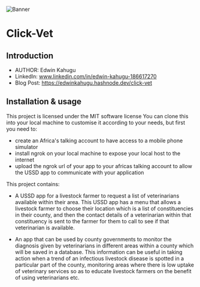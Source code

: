 ![Banner](https://github.com/eddie9110/Click-Vet/assets/125439183/77011583-88e1-41da-a832-05902126d4a7)
# Click-Vet

## Introduction
- AUTHOR: Edwin Kahugu
- LinkedIn: www.linkedin.com/in/edwin-kahugu-186617270
- Blog Post: https://edwinkahugu.hashnode.dev/click-vet

## Installation & usage
This project is licensed under the MIT software license
You can clone this into your local machine to customise it according to your needs, but first you need to:
- create an Africa's talking account to have access to a mobile phone simulator
- install ngrok on your local machine to expose your local host to the internet
- upload the ngrok url of your app to your africas talking account to allow the USSD app to communicate with your application

This project contains:
- A USSD app for a livestock farmer to request a list of veterinarians available within their area. This USSD app has a menu that allows a livestock farmer to choose their location which is a list of constituencies in their county, and then the contact details of a veterinarian within that constituency is sent to the farmer for them to call to see if that veterinarian is available.

- An app that can be used by county governments to monitor the diagnosis given by veterinarians in different areas within a county which will be saved in a database. This information can be useful in taking action when a trend of an infectious livestock disease is spotted in a particular part of the county, monitoring areas where there is low uptake of veterinary services so as to educate livestock farmers on the benefit of using veterinarians etc.

